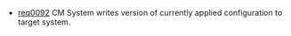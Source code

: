 * [req0092](https://github.com/DomainDrivenArchitecture/ddaRequirement/blob/master/en/requirements/req0092.md) CM System writes version of currently applied configuration to target system.
